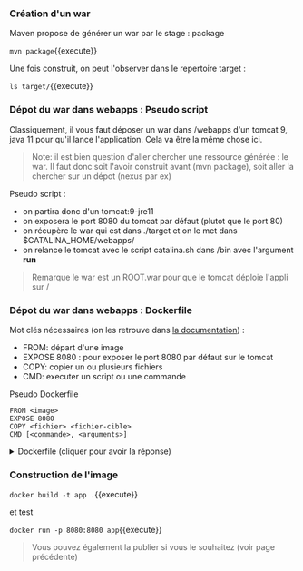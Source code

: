 ### Création d'un war
Maven propose de générer un war par le stage : package 

`
mvn package
`{{execute}}


Une fois construit, on peut l'observer dans le repertoire target :

`
ls target/
`{{execute}}

### Dépot du war dans webapps : Pseudo script

Classiquement, il vous faut déposer un war dans /webapps d'un tomcat 9, java 11 pour qu'il lance l'application. Cela va être la même chose ici.

> Note: il est bien question d'aller chercher une ressource générée : le war. Il faut donc soit l'avoir construit avant (mvn package), soit aller la chercher sur un dépot (nexus par ex)

Pseudo script : 
- on partira donc d'un tomcat:9-jre11
- on exposera le port 8080 du tomcat par défaut (plutot que le port 80)
- on récupère le war qui est dans ./target et on le met dans $CATALINA_HOME/webapps/
- on relance le tomcat avec le script catalina.sh dans /bin avec l'argument **run**

> Remarque le war est un ROOT.war pour que le tomcat déploie l'appli sur /

### Dépot du war dans webapps : Dockerfile

Mot clés nécessaires (on les retrouve dans [la documentation](https://docs.docker.com/engine/reference/builder/)) : 
- FROM: départ d'une image
- EXPOSE 8080 : pour exposer le port 8080 par défaut sur le tomcat 
- COPY: copier un ou plusieurs fichiers
- CMD: executer un script ou une commande

<p>
<summary>Pseudo Dockerfile</summary>

```
FROM <image>
EXPOSE 8080
COPY <fichier> <fichier-cible>
CMD [<commande>, <arguments>]
```

</p><details>
<summary>Dockerfile (cliquer pour avoir la réponse)</summary>
    <p>

```
FROM tomcat:9-jre11
EXPOSE 8080
COPY target/*.war $CATALINA_HOME/webapps/
CMD ["catalina.sh","run"]
```

</p>
</details>

### Construction de l'image


`
docker build -t app .
`{{execute}}

et test

`
docker run -p 8080:8080 app
`{{execute}}

> Vous pouvez également la publier si vous le souhaitez (voir page précédente)